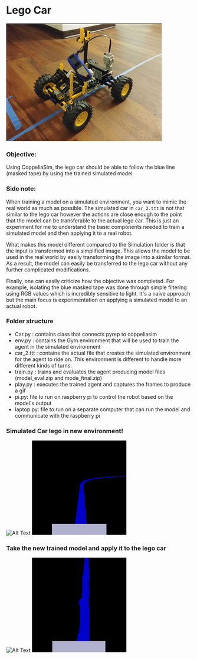 # Lego Car
![Alt Text](legoCar.png)


### Objective:
Using CoppeliaSim, the lego car should be able to follow the blue line (masked tape) by using the trained simulated model.


### Side note:
When training a model on a simulated environment, you want to mimic the real world as much as possible. The simulated car in `car_2.ttt`
is not that similar to the lego car however the actions are close enough to the point that the model can be transferable to the actual lego car.
This is just an experiment for me to understand the basic components needed to train a simulated model and then applying it to a real robot. 


What makes this model different compared to the Simulation folder is that the input is transformed into a simplified image.
This allows the model to be used in the real world by easily transforming the image into a similar format. As a result,
the model can easily be transferred to the lego car without any further complicated modifications.

Finally, one can easily criticize how the objective was completed. For example, isolating the blue masked tape was done through simple filtering using 
RGB values which is incredibly sensitive to light. It's a naive approach but the main focus is experimentation on applying a simulated model to an actual robot.


### Folder structure

- Car.py : contains class that connects pyrep to coppeliasim
- env.py : contains the Gym environment that will be used to train the agent in the simulated environment
- car_2.ttt : contains the actual file that creates the simulated environment for the agent to ride on. 
  This environment is different to handle more different kinds of turns.
- train.py : trains and evaluates the agent producing model files (model_eval.zip and mode_final.zip)
- play.py : executes the trained agent and captures the frames to produce a gif
- pi.py: file to run on raspberry pi to control the robot based on the model's output
- laptop.py: file to run on a separate computer that can run the model and communicate with the raspberry pi


### Simulated Car lego in new environment!
![Alt Text](simulation_raw.gif)
![Alt Text](simulation_transformed.gif)




### Take the new trained model and apply it to the lego car
![Alt Text](Lego_raw.gif)
![Alt Text](Lego_transformed.gif)
